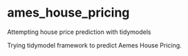 # ames_house_pricing
Attempting house price prediction with tidymodels

Trying tidymodel framework to predict Aemes House Pricing. 
